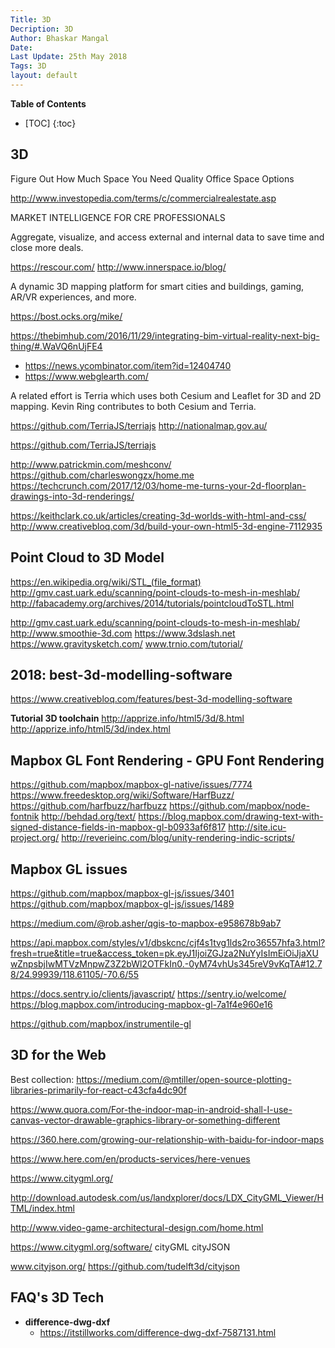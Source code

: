 ```yaml
---
Title: 3D
Decription: 3D
Author: Bhaskar Mangal
Date: 
Last Update: 25th May 2018
Tags: 3D
layout: default
---
```


**Table of Contents**

* [TOC]
{:toc}


## 3D

Figure Out How Much Space You Need
Quality Office Space Options

http://www.investopedia.com/terms/c/commercialrealestate.asp

MARKET INTELLIGENCE FOR CRE PROFESSIONALS

Aggregate, visualize, and access external and internal data to save time and close more deals.


https://rescour.com/
http://www.innerspace.io/blog/

A dynamic 3D mapping platform for smart cities and buildings, gaming, AR/VR experiences, and more.

https://bost.ocks.org/mike/

https://thebimhub.com/2016/11/29/integrating-bim-virtual-reality-next-big-thing/#.WaVQ6nUjFE4

* https://news.ycombinator.com/item?id=12404740
* https://www.webglearth.com/

A related effort is Terria which uses both Cesium and Leaflet for 3D and 2D mapping. Kevin Ring contributes to both Cesium and Terria.

https://github.com/TerriaJS/terriajs
http://nationalmap.gov.au/

https://github.com/TerriaJS/terriajs

http://www.patrickmin.com/meshconv/
https://github.com/charleswongzx/home.me
https://techcrunch.com/2017/12/03/home-me-turns-your-2d-floorplan-drawings-into-3d-renderings/


https://keithclark.co.uk/articles/creating-3d-worlds-with-html-and-css/
http://www.creativebloq.com/3d/build-your-own-html5-3d-engine-7112935


## Point Cloud to 3D Model
https://en.wikipedia.org/wiki/STL_(file_format)
http://gmv.cast.uark.edu/scanning/point-clouds-to-mesh-in-meshlab/
http://fabacademy.org/archives/2014/tutorials/pointcloudToSTL.html


http://gmv.cast.uark.edu/scanning/point-clouds-to-mesh-in-meshlab/
http://www.smoothie-3d.com
https://www.3dslash.net
https://www.gravitysketch.com/
www.trnio.com/tutorial/

## 2018: best-3d-modelling-software
https://www.creativebloq.com/features/best-3d-modelling-software

**Tutorial 3D toolchain**
http://apprize.info/html5/3d/8.html
http://apprize.info/html5/3d/index.html

## Mapbox GL Font Rendering - GPU Font Rendering
https://github.com/mapbox/mapbox-gl-native/issues/7774
https://www.freedesktop.org/wiki/Software/HarfBuzz/
https://github.com/harfbuzz/harfbuzz
https://github.com/mapbox/node-fontnik
http://behdad.org/text/
https://blog.mapbox.com/drawing-text-with-signed-distance-fields-in-mapbox-gl-b0933af6f817
http://site.icu-project.org/
http://reverieinc.com/blog/unity-rendering-indic-scripts/


## Mapbox GL issues
https://github.com/mapbox/mapbox-gl-js/issues/3401
https://github.com/mapbox/mapbox-gl-js/issues/1489


https://medium.com/@rob.asher/qgis-to-mapbox-e958678b9ab7


https://api.mapbox.com/styles/v1/dbskcnc/cjf4s1tvg1lds2ro36557hfa3.html?fresh=true&title=true&access_token=pk.eyJ1IjoiZGJza2NuYyIsImEiOiJjaXUwZnpsbjIwMTVzMnpwZ3Z2bWl2OTFkIn0.-0yM74vhUs345reV9vKqTA#12.78/24.99939/118.61105/-70.6/55

https://docs.sentry.io/clients/javascript/
https://sentry.io/welcome/
https://blog.mapbox.com/introducing-mapbox-gl-7a1f4e960e16

https://github.com/mapbox/instrumentile-gl

## 3D for the Web
Best collection:
https://medium.com/@mtiller/open-source-plotting-libraries-primarily-for-react-c43cfa4dc90f


https://www.quora.com/For-the-indoor-map-in-android-shall-I-use-canvas-vector-drawable-graphics-library-or-something-different

https://360.here.com/growing-our-relationship-with-baidu-for-indoor-maps

https://www.here.com/en/products-services/here-venues

https://www.citygml.org/

http://download.autodesk.com/us/landxplorer/docs/LDX_CityGML_Viewer/HTML/index.html

http://www.video-game-architectural-design.com/home.html

https://www.citygml.org/software/
cityGML
cityJSON

www.cityjson.org/
https://github.com/tudelft3d/cityjson


## FAQ's 3D Tech
* **difference-dwg-dxf**
  * https://itstillworks.com/difference-dwg-dxf-7587131.html
